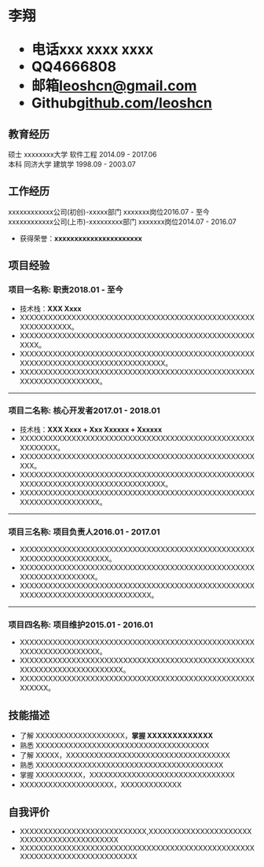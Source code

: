 <h1>
  <span>李翔</span>
  <ul>
    <li><span>电话</span>xxx xxxx xxxx</li>
    <li><span>QQ</span>4666808</li>
    <li><span>邮箱</span><a href="mailto:xxxxxxxx@163.com">leoshcn@gmail.com</a></li>
    <li><span>Github</span><a href="https://github.com/Siricee">github.com/leoshcn</a></li>
  </ul>
</h1>

## 教育经历
硕士 xxxxxxxx大学 软件工程 <span class="right">2014.09 - 2017.06</span><br>
本科 同济大学 建筑学 <span class="right">1998.09 - 2003.07</span>


## 工作经历
xxxxxxxxxxxx公司(初创)-xxxxx部门 xxxxxxx岗位<span class="right">2016.07 - 至今</span><br>
xxxxxxxxxxxx公司(上市)-xxxxxxxxx部门 xxxxxxx岗位<span class="right">2014.07 - 2016.07</span>
* 获得荣誉：**xxxxxxxxxxxxxxxxxxxxxx**

## 项目经验
### 项目一名称<span class="role">:&nbsp;职责</span><span class="right">2018.01 - 至今</span>
* 技术栈：**XXX  Xxxx**
* XXXXXXXXXXXXXXXXXXXXXXXXXXXXXXXXXXXXXXXXXXXXXXXXXXXXXXXXXXXXX。
* XXXXXXXXXXXXXXXXXXXXXXXXXXXXXXXXXXXXXXXXXXXXXXXXXXXXXX。
* XXXXXXXXXXXXXXXXXXXXXXXXXXXXXXXXXXXXXXXXXXXXXXXXXXXXXXXXXXXXXXXXXXXXXXXXXXXXXXXXX。
* XXXXXXXXXXXXXXXXXXXXXXXXXXXXXXXXXXXXXXXXXXXXXXXXXXXXXXXXXXXXXXXXXXX。

---

### 项目二名称<span class="role">:&nbsp;核心开发者</span><span class="right">2017.01 - 2018.01</span>
* 技术栈：**XXX  Xxxx + Xxx Xxxxxx + Xxxxxx**
* XXXXXXXXXXXXXXXXXXXXXXXXXXXXXXXXXXXXXXXXXXXXXXXXXXXXXXXXXX。
* XXXXXXXXXXXXXXXXXXXXXXXXXXXXXXXXXXXXXXXXXXXXXXXXXXXXX。
* XXXXXXXXXXXXXXXXXXXXXXXXXXXXXXXXXXXXXXXXXXXXXXXXXXXXXXXXXXXXXXXXXXXXXXXXXXXXXXXXX。
* XXXXXXXXXXXXXXXXXXXXXXXXXXXXXXXXXXXXXXXXXXXXXXXXXXXXXXXXXXXXXXXXXXX。

---

### 项目三名称<span class="role">:&nbsp;项目负责人</span><span class="right">2016.01 - 2017.01</span>
* XXXXXXXXXXXXXXXXXXXXXXXXXXXXXXXXXXXXXXXXXXXXXXXXXXXXXXXXXXXXXXXXXXXXX。
* XXXXXXXXXXXXXXXXXXXXXXXXXXXXXXXXXXXXXXXXXXXXXXXXXXXXXXXXXXXXXXXXXX。
* XXXXXXXXXXXXXXXXXXXXXXXXXXXXXXXXXXXXXXXXXXXXXXXXXXXXXXXXXXXXXXXXXXXXXXXXXXXXXX。

---

### 项目四名称<span class="role">:&nbsp;项目维护</span><span class="right">2015.01 - 2016.01</span>
* XXXXXXXXXXXXXXXXXXXXXXXXXXXXXXXXXXXXXXXXXXXXXXXXXXXXXXXXXXXXXXXXXXX。
* XXXXXXXXXXXXXXXXXXXXXXXXXXXXXXXXXXXXXXXXXXXXXXXXXXXXXXXXXXXXXXXXXXXXXXXX。
* XXXXXXXXXXXXXXXXXXXXXXXXXXXXXXXXXXXXXXXXXXXXXXXXXXXXXXXX。


## 技能描述
* 了解 XXXXXXXXXXXXXXXXXXX，**掌握 XXXXXXXXXXXXX**
* 熟悉 XXXXXXXXXXXXXXXXXXXXXXXXXXXXXXXXXXXXX
* 了解 XXXXX，XXXXXXXXXXXXXXXXXXXXXXXXXXXXXXXXXXX
* 熟悉 XXXXXXXXXXXXXXXXXXXXXXXXXXXXXXXXXXXXXXXX
* 掌握 XXXXXXXXXX，XXXXXXXXXXXXXXXXXXXXXXXXXXXXXXX
* XXXXXXXXXXXXXXXXXXXX，XXXXXXXXXXXXX

## 自我评价
* XXXXXXXXXXXXXXXXXXXXXXXXXXX,XXXXXXXXXXXXXXXXXXXXXXXXXXXXXXXXXXXXXXXXXXX
* XXXXXXXXXXXXXXXXXXXXXXXXXXXXXXXXXXXXXXXXXXXXXXXXXXXXXXXXXXXXXXXXXXXXXXXXXXX
